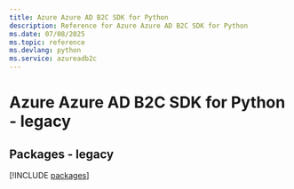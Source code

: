 ```yaml
---
title: Azure Azure AD B2C SDK for Python
description: Reference for Azure Azure AD B2C SDK for Python
ms.date: 07/08/2025
ms.topic: reference
ms.devlang: python
ms.service: azureadb2c
---
```

# Azure Azure AD B2C SDK for Python - legacy
## Packages - legacy
[!INCLUDE [packages](azure-ad-b2c-index.md)]